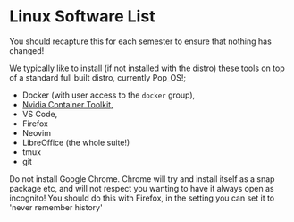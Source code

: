 # Linux Software List

You should recapture this for each semester to ensure that nothing has changed!

We typically like to install (if not installed with the distro) these tools on top of a standard full built distro, currently Pop_OS!;

- Docker (with user access to the `docker` group),
- [Nvidia Container Toolkit](https://lncn.ac/nvct),
- VS Code,
- Firefox
- Neovim
- LibreOffice (the whole suite!)
- tmux
- git

<warning>
Do not install Google Chrome. Chrome will try and install itself as a snap package etc, and will not respect you wanting to have it always open as incognito! You should do this with Firefox, in the setting you can set it to 'never remember history'
</warning>